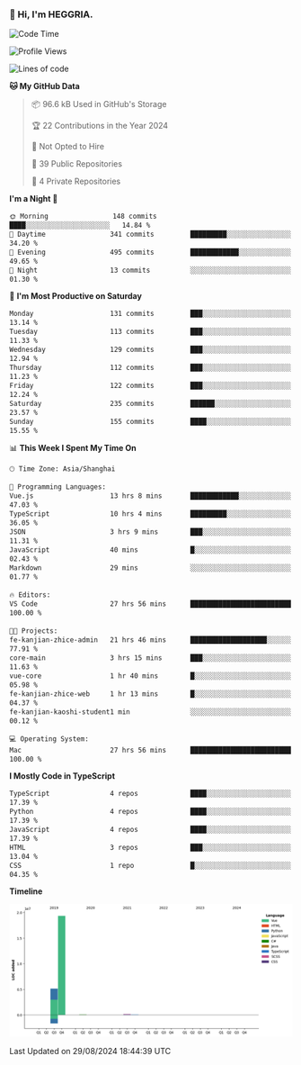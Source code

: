 ### 👋 Hi, I'm HEGGRIA.

<!--START_SECTION:waka-->
![Code Time](http://img.shields.io/badge/Code%20Time-571%20hrs%209%20mins-blue)

![Profile Views](http://img.shields.io/badge/Profile%20Views-110-blue)

![Lines of code](https://img.shields.io/badge/From%20Hello%20World%20I%27ve%20Written-24.7%20million%20lines%20of%20code-blue)

**🐱 My GitHub Data** 

> 📦 96.6 kB Used in GitHub's Storage 
 > 
> 🏆 22 Contributions in the Year 2024
 > 
> 🚫 Not Opted to Hire
 > 
> 📜 39 Public Repositories 
 > 
> 🔑 4 Private Repositories 
 > 
**I'm a Night 🦉** 

```text
🌞 Morning                148 commits         ████░░░░░░░░░░░░░░░░░░░░░   14.84 % 
🌆 Daytime                341 commits         █████████░░░░░░░░░░░░░░░░   34.20 % 
🌃 Evening                495 commits         ████████████░░░░░░░░░░░░░   49.65 % 
🌙 Night                  13 commits          ░░░░░░░░░░░░░░░░░░░░░░░░░   01.30 % 
```
📅 **I'm Most Productive on Saturday** 

```text
Monday                   131 commits         ███░░░░░░░░░░░░░░░░░░░░░░   13.14 % 
Tuesday                  113 commits         ███░░░░░░░░░░░░░░░░░░░░░░   11.33 % 
Wednesday                129 commits         ███░░░░░░░░░░░░░░░░░░░░░░   12.94 % 
Thursday                 112 commits         ███░░░░░░░░░░░░░░░░░░░░░░   11.23 % 
Friday                   122 commits         ███░░░░░░░░░░░░░░░░░░░░░░   12.24 % 
Saturday                 235 commits         ██████░░░░░░░░░░░░░░░░░░░   23.57 % 
Sunday                   155 commits         ████░░░░░░░░░░░░░░░░░░░░░   15.55 % 
```


📊 **This Week I Spent My Time On** 

```text
🕑︎ Time Zone: Asia/Shanghai

💬 Programming Languages: 
Vue.js                   13 hrs 8 mins       ████████████░░░░░░░░░░░░░   47.03 % 
TypeScript               10 hrs 4 mins       █████████░░░░░░░░░░░░░░░░   36.05 % 
JSON                     3 hrs 9 mins        ███░░░░░░░░░░░░░░░░░░░░░░   11.31 % 
JavaScript               40 mins             █░░░░░░░░░░░░░░░░░░░░░░░░   02.43 % 
Markdown                 29 mins             ░░░░░░░░░░░░░░░░░░░░░░░░░   01.77 % 

🔥 Editors: 
VS Code                  27 hrs 56 mins      █████████████████████████   100.00 % 

🐱‍💻 Projects: 
fe-kanjian-zhice-admin   21 hrs 46 mins      ███████████████████░░░░░░   77.91 % 
core-main                3 hrs 15 mins       ███░░░░░░░░░░░░░░░░░░░░░░   11.63 % 
vue-core                 1 hr 40 mins        █░░░░░░░░░░░░░░░░░░░░░░░░   05.98 % 
fe-kanjian-zhice-web     1 hr 13 mins        █░░░░░░░░░░░░░░░░░░░░░░░░   04.37 % 
fe-kanjian-kaoshi-student1 min               ░░░░░░░░░░░░░░░░░░░░░░░░░   00.12 % 

💻 Operating System: 
Mac                      27 hrs 56 mins      █████████████████████████   100.00 % 
```

**I Mostly Code in TypeScript** 

```text
TypeScript               4 repos             ████░░░░░░░░░░░░░░░░░░░░░   17.39 % 
Python                   4 repos             ████░░░░░░░░░░░░░░░░░░░░░   17.39 % 
JavaScript               4 repos             ████░░░░░░░░░░░░░░░░░░░░░   17.39 % 
HTML                     3 repos             ███░░░░░░░░░░░░░░░░░░░░░░   13.04 % 
CSS                      1 repo              █░░░░░░░░░░░░░░░░░░░░░░░░   04.35 % 
```



**Timeline**

![Lines of Code chart](https://raw.githubusercontent.com/HEGGRIA/HEGGRIA/main/assets/bar_graph.png)


 Last Updated on 29/08/2024 18:44:39 UTC
<!--END_SECTION:waka-->
